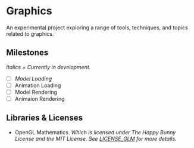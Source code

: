 # Graphics
An experimental project exploring a range of tools, techniques, and topics related to graphics.

## Milestones
*Italics = Currently in development.*
- [ ] *Model Loading*
- [ ] Animation Loading
- [ ] Model Rendering
- [ ] Animaion Rendering

## Libraries & Licenses
- OpenGL Mathematics. *Which is licensed under The Happy Bunny License and the MIT License. See [LICENSE_GLM](LICENSES/LICENSE_GLM) for more details.*


